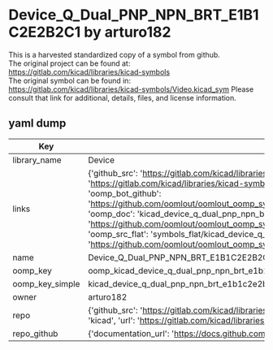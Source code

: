 # Device_Q_Dual_PNP_NPN_BRT_E1B1C2E2B2C1 by arturo182  
This is a harvested standardized copy of a symbol from github.  
The original project can be found at:  
https://gitlab.com/kicad/libraries/kicad-symbols  
The original symbol can be found in:
https://gitlab.com/kicad/libraries/kicad-symbols/Video.kicad_sym
Please consult that link for additional, details, files, and license information.  
## yaml dump  
| Key | Value |  
| --- | --- |  
| library_name | Device |  
| links | {'github_src': 'https://gitlab.com/kicad/libraries/kicad-symbols/Video.kicad_sym', 'github_src_repo': 'https://gitlab.com/kicad/libraries/kicad-symbols', 'oomp_bot': 'kicad_device_q_dual_pnp_npn_brt_e1b1c2e2b2c1/working', 'oomp_bot_github': 'https://github.com/oomlout/oomlout_oomp_symbol_bot/tree/main/kicad_device_q_dual_pnp_npn_brt_e1b1c2e2b2c1/working', 'oomp_doc': 'kicad_device_q_dual_pnp_npn_brt_e1b1c2e2b2c1/working', 'oomp_doc_github': 'https://github.com/oomlout/oomlout_oomp_symbol_doc/tree/main/kicad_device_q_dual_pnp_npn_brt_e1b1c2e2b2c1/working', 'oomp_src_flat': 'symbols_flat/kicad_device_q_dual_pnp_npn_brt_e1b1c2e2b2c1/working', 'oomp_src_flat_github': 'https://github.com/oomlout/oomlout_oomp_symbol_src/tree/main/kicad_device_q_dual_pnp_npn_brt_e1b1c2e2b2c1/working'} |  
| name | Device_Q_Dual_PNP_NPN_BRT_E1B1C2E2B2C1 |  
| oomp_key | oomp_kicad_device_q_dual_pnp_npn_brt_e1b1c2e2b2c1 |  
| oomp_key_simple | kicad_device_q_dual_pnp_npn_brt_e1b1c2e2b2c1 |  
| owner | arturo182 |  
| repo | {'github_src': 'https://gitlab.com/kicad/libraries/kicad-symbols/Video.kicad_sym', 'name': 'libraries/kicad-symbols', 'owner': 'kicad', 'url': 'https://gitlab.com/kicad/libraries/kicad-symbols'} |  
| repo_github | {'documentation_url': 'https://docs.github.com/rest/repos/repos#get-a-repository', 'message': 'Not Found'} |  

